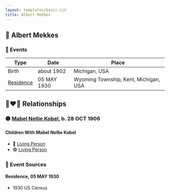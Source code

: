 ```yaml
---
layout: templates/basic.njk
title: Albert Mekkes
---
```

## 🔵 Albert Mekkes

### 📆 Events

Type | Date | Place
------ | ------ | ------
Birth | about 1902 | Michigan, USA
[Residence](#event-39900b0f-5f61-4848-b534-0e8604f7632f) | 05 MAY 1930 | Wyoming Township, Kent, Michigan, USA

## 👩‍❤️‍👨 Relationships

### 🟣 [Mabel Nellie Kobel](/people/6/69123608), b. 28 OCT 1906

#### Children With Mabel Nellie Kobel
* 🔵 [Living Person](/people/7/73461912)
* 🟣 [Living Person](/people/5/5629368)
### 📰 Event Sources

#### <a id="event-39900b0f-5f61-4848-b534-0e8604f7632f"></a> Residence, 05 MAY 1930
* 1930 US Census
